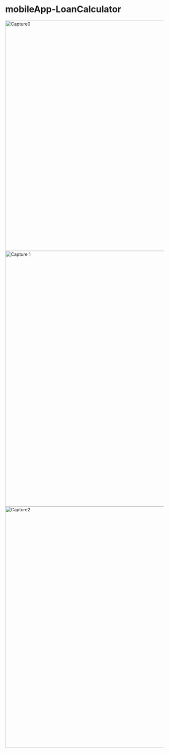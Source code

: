 # mobileApp-LoanCalculator
<img width="732" alt="Capture0" src="https://user-images.githubusercontent.com/72715756/126887823-84eefbad-0a39-43b0-adf4-cf62b7b041b6.PNG">
<img width="811" alt="Capture 1" src="https://user-images.githubusercontent.com/72715756/126887721-52c4c014-f21d-49ea-8f1e-b1984898e625.PNG">
<img width="767" alt="Capture2" src="https://user-images.githubusercontent.com/72715756/126887723-a4b022e1-a796-4a21-b0a9-a5782a0cc045.PNG">
